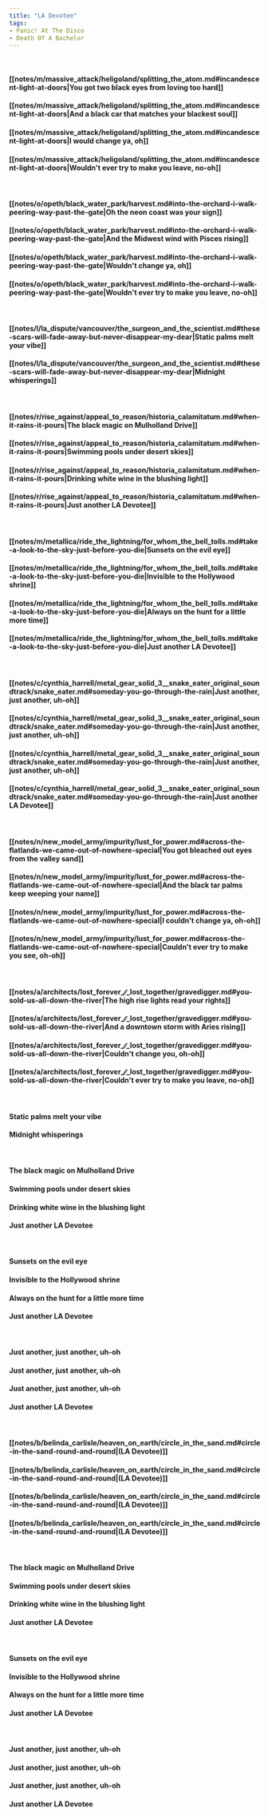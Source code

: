 ```yaml
---
title: "LA Devotee"
tags:
- Panic! At The Disco
- Death Of A Bachelor
---
```

&nbsp;
#### [[notes/m/massive_attack/heligoland/splitting_the_atom.md#incandescent-light-at-doors|You got two black eyes from loving too hard]]
#### [[notes/m/massive_attack/heligoland/splitting_the_atom.md#incandescent-light-at-doors|And a black car that matches your blackest soul]]
#### [[notes/m/massive_attack/heligoland/splitting_the_atom.md#incandescent-light-at-doors|I would change ya, oh]]
#### [[notes/m/massive_attack/heligoland/splitting_the_atom.md#incandescent-light-at-doors|Wouldn't ever try to make you leave, no-oh]]
&nbsp;
#### [[notes/o/opeth/black_water_park/harvest.md#into-the-orchard-i-walk-peering-way-past-the-gate|Oh the neon coast was your sign]]
#### [[notes/o/opeth/black_water_park/harvest.md#into-the-orchard-i-walk-peering-way-past-the-gate|And the Midwest wind with Pisces rising]]
#### [[notes/o/opeth/black_water_park/harvest.md#into-the-orchard-i-walk-peering-way-past-the-gate|Wouldn't change ya, oh]]
#### [[notes/o/opeth/black_water_park/harvest.md#into-the-orchard-i-walk-peering-way-past-the-gate|Wouldn't ever try to make you leave, no-oh]]
&nbsp;
#### [[notes/l/la_dispute/vancouver/the_surgeon_and_the_scientist.md#these-scars-will-fade-away-but-never-disappear-my-dear|Static palms melt your vibe]]
#### [[notes/l/la_dispute/vancouver/the_surgeon_and_the_scientist.md#these-scars-will-fade-away-but-never-disappear-my-dear|Midnight whisperings]]
&nbsp;
#### [[notes/r/rise_against/appeal_to_reason/historia_calamitatum.md#when-it-rains-it-pours|The black magic on Mulholland Drive]]
#### [[notes/r/rise_against/appeal_to_reason/historia_calamitatum.md#when-it-rains-it-pours|Swimming pools under desert skies]]
#### [[notes/r/rise_against/appeal_to_reason/historia_calamitatum.md#when-it-rains-it-pours|Drinking white wine in the blushing light]]
#### [[notes/r/rise_against/appeal_to_reason/historia_calamitatum.md#when-it-rains-it-pours|Just another LA Devotee]]
&nbsp;
#### [[notes/m/metallica/ride_the_lightning/for_whom_the_bell_tolls.md#take-a-look-to-the-sky-just-before-you-die|Sunsets on the evil eye]]
#### [[notes/m/metallica/ride_the_lightning/for_whom_the_bell_tolls.md#take-a-look-to-the-sky-just-before-you-die|Invisible to the Hollywood shrine]]
#### [[notes/m/metallica/ride_the_lightning/for_whom_the_bell_tolls.md#take-a-look-to-the-sky-just-before-you-die|Always on the hunt for a little more time]]
#### [[notes/m/metallica/ride_the_lightning/for_whom_the_bell_tolls.md#take-a-look-to-the-sky-just-before-you-die|Just another LA Devotee]]
&nbsp;
#### [[notes/c/cynthia_harrell/metal_gear_solid_3__snake_eater_original_soundtrack/snake_eater.md#someday-you-go-through-the-rain|Just another, just another, uh-oh]]
#### [[notes/c/cynthia_harrell/metal_gear_solid_3__snake_eater_original_soundtrack/snake_eater.md#someday-you-go-through-the-rain|Just another, just another, uh-oh]]
#### [[notes/c/cynthia_harrell/metal_gear_solid_3__snake_eater_original_soundtrack/snake_eater.md#someday-you-go-through-the-rain|Just another, just another, uh-oh]]
#### [[notes/c/cynthia_harrell/metal_gear_solid_3__snake_eater_original_soundtrack/snake_eater.md#someday-you-go-through-the-rain|Just another LA Devotee]]
&nbsp;
#### [[notes/n/new_model_army/impurity/lust_for_power.md#across-the-flatlands-we-came-out-of-nowhere-special|You got bleached out eyes from the valley sand]]
#### [[notes/n/new_model_army/impurity/lust_for_power.md#across-the-flatlands-we-came-out-of-nowhere-special|And the black tar palms keep weeping your name]]
#### [[notes/n/new_model_army/impurity/lust_for_power.md#across-the-flatlands-we-came-out-of-nowhere-special|I couldn't change ya, oh-oh]]
#### [[notes/n/new_model_army/impurity/lust_for_power.md#across-the-flatlands-we-came-out-of-nowhere-special|Couldn't ever try to make you see, oh-oh]]
&nbsp;
#### [[notes/a/architects/lost_forever_∕∕_lost_together/gravedigger.md#you-sold-us-all-down-the-river|The high rise lights read your rights]]
#### [[notes/a/architects/lost_forever_∕∕_lost_together/gravedigger.md#you-sold-us-all-down-the-river|And a downtown storm with Aries rising]]
#### [[notes/a/architects/lost_forever_∕∕_lost_together/gravedigger.md#you-sold-us-all-down-the-river|Couldn't change you, oh-oh]]
#### [[notes/a/architects/lost_forever_∕∕_lost_together/gravedigger.md#you-sold-us-all-down-the-river|Couldn't ever try to make you leave, no-oh]]
&nbsp;
#### Static palms melt your vibe
#### Midnight whisperings
&nbsp;
#### The black magic on Mulholland Drive
#### Swimming pools under desert skies
#### Drinking white wine in the blushing light
#### Just another LA Devotee
&nbsp;
#### Sunsets on the evil eye
#### Invisible to the Hollywood shrine
#### Always on the hunt for a little more time
#### Just another LA Devotee
&nbsp;
#### Just another, just another, uh-oh
#### Just another, just another, uh-oh
#### Just another, just another, uh-oh
#### Just another LA Devotee
&nbsp;
#### [[notes/b/belinda_carlisle/heaven_on_earth/circle_in_the_sand.md#circle-in-the-sand-round-and-round|(LA Devotee)]]
#### [[notes/b/belinda_carlisle/heaven_on_earth/circle_in_the_sand.md#circle-in-the-sand-round-and-round|(LA Devotee)]]
#### [[notes/b/belinda_carlisle/heaven_on_earth/circle_in_the_sand.md#circle-in-the-sand-round-and-round|(LA Devotee)]]
#### [[notes/b/belinda_carlisle/heaven_on_earth/circle_in_the_sand.md#circle-in-the-sand-round-and-round|(LA Devotee)]]
&nbsp;
#### The black magic on Mulholland Drive
#### Swimming pools under desert skies
#### Drinking white wine in the blushing light
#### Just another LA Devotee
&nbsp;
#### Sunsets on the evil eye
#### Invisible to the Hollywood shrine
#### Always on the hunt for a little more time
#### Just another LA Devotee
&nbsp;
#### Just another, just another, uh-oh
#### Just another, just another, uh-oh
#### Just another, just another, uh-oh
#### Just another LA Devotee

